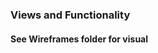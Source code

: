 ### Views and Functionality
#### See Wireframes folder for visual
<!-- 
- Navigation: as a user I...
  * will land on **Home** by default
  * can navigate to **Campuses** from **Home**
  * can navigate to **Students** from **Home** -->
  <!-- * can navigate to view a **Single Campus** from **Campuses** -->
  <!-- * can navigate to view a **Single Student** from **Students** -->
<!--   * can navigate to view a **Single Student** from **Single Campus** (for any student at that campus) -->
<!--   * can navigate to view that student's **Single Campus** from **Single Student** -->

<!-- - Views: as a user I...
  * see a list of all campuses on the **Campuses** view -->
  <!-- * see a list of all students on the **Students** view -->
<!--   * see details about a campus on the **Single Campus** view, including that campus's students -->
 <!--  * see details about a student on the **Single Student** view, including that student's campus -->

<!-- - Actions: as a user I... -->
  <!-- * can create a campus -->
  <!-- * can edit a campus's info, including adding/removing a student to/from that campus -->
  <!-- * can delete a campus -->
  <!-- * can create a student -->
  <!-- * can edit a student's info, including the campus that student is assigned to -->
  <!-- * can delete a student -->

<!-- ### Routes

```
GET
- all campuses
- a campus by id
- all students
- a student by id
```

```
POST
- new campus
- new student
```

```
PUT
- updated student info for one student
- updated campus info for one campus
```

```
DELETE
- a campus
- a student
``` -->

<!-- ### How to test functionality without a frontend
- GET: use your browser
- POST / PUT / DELETE : 
 - CLI (command line interface) with `curl`
   - e.g. `curl -H "Content-Type: application/json" -X POST -d '{"username":"kate","password":"1234"}' http://localhost:3000/api/login`
   - `-H`: headers. `-X`: verb. `-d`: data (must be of the type specified in headers). http://[address]:[port]/[route_path]
 - [Postman](https://www.getpostman.com/)
   ![](https://www.dropbox.com/s/4fk3b90cd0i1a5y/postman_post.png?raw=true)
- Databases: use Sequelize in your routes and see if you are receiving what you expect -->